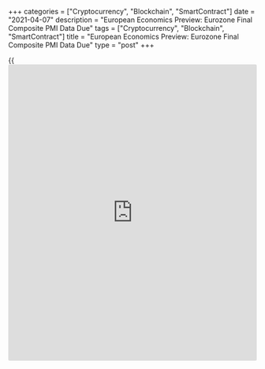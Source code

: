 +++
categories = ["Cryptocurrency", "Blockchain", "SmartContract"]
date = "2021-04-07"
description = "European Economics Preview: Eurozone Final Composite PMI Data Due"
tags = ["Cryptocurrency", "Blockchain", "SmartContract"]
title = "European Economics Preview: Eurozone Final Composite PMI Data Due"
type = "post"
+++

{{<iframe id="large-banner" src="https://www.bounty.group/#slide=13.0" width="100%" height="600" scrolling="no" style="border: 0px solid rgb(216, 221, 230); border-radius: 3px;">}}

Composite Purchasing Managers' survey results from euro area and the UK
are due on Wednesday, headlining a light day for the European economic
[news](https://www.letsplayfx.com/blog/forex-news-website/).

At 3.00 am ET, the Czech Statistical Office publishes retail sales data
for February. Economists forecast sales to fall 7.8 percent on year,
following a 9 percent drop in January.

At 3.15 am ET, IHS Markit releases Spain's services PMI data for March.
The index is seen at 46.0 in March versus 43.1 in February.

At 3.45 am ET, IHS Markit is scheduled to issue Italy's composite PMI
survey results.  
Thereafter, final PMI survey reports are due from France and Germany at
3.50 and 3.55 am ET, respectively.

At 4.00 am ET, Eurozone final PMI survey data is due. The index is seen
at 52.5 in March, unchanged from the flash estimate and up from 48.8 in
February.

At 4.30 am ET, IHS Markit is slated to issue UK final composite PMI
data. Economists expect the final reading to match the flash score of
56.6 in March.

For comments and feedback [contact](https://www.playgroundfx.com/contact/): editorial@rtt[news](https://www.letsplayfx.com/blog/forex-news-website/).com

[Economic News][1]

 **What parts of the world are seeing the best (and worst) economic
performances lately? Click[here][2] to check out our [Econ Scorecard][2]
and find out! See up-to-the-moment [ranking](https://www.playgroundfx.com/blog/crypto-exchange-ranking/)s for the best and worst
performers in [GDP][3], [unemployment rate][4], [inflation][5] and much
more.**

   1. www.rtt[news](https://www.letsplayfx.com/blog/forex-news-website/).com/Content/EconomicNews.aspx
   2. www.rtt[news](https://www.letsplayfx.com/blog/forex-news-website/).com/economic-scorecard/world-rank/industrial-production/highest-performance.aspx
   3. www.rtt[news](https://www.letsplayfx.com/blog/forex-news-website/).com/economic-scorecard/world-rank/GDP/highest-performance.aspx
   4. www.rtt[news](https://www.letsplayfx.com/blog/forex-news-website/).com/economic-scorecard/world-rank/unemployment-rate/lowest-performance.aspx
   5. www.rtt[news](https://www.letsplayfx.com/blog/forex-news-website/).com/economic-scorecard/world-rank/CPI/highest-performance.aspx